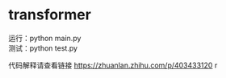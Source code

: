 # transformer

运行：python main.py \
测试：python test.py

代码解释请查看链接 https://zhuanlan.zhihu.com/p/403433120
r
